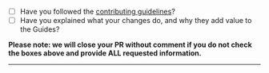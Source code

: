 - [ ] Have you followed the [contributing guidelines](https://github.com/mkungla/github-cicd-experiments/blob/main/.github/CONTRIBUTING.md)?
- [ ] Have you explained what your changes do, and why they add value to the Guides?

**Please note: we will close your PR without comment if you do not check the boxes above and provide ALL requested information.**

-----
